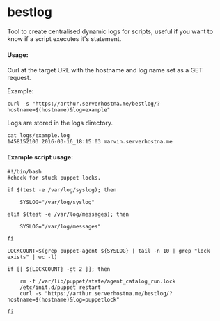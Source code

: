 bestlog
======================

Tool to create centralised dynamic logs for scripts, useful if you want to know if a script executes it's statement.

#### Usage:

Curl at the target URL with the hostname and log name set as a GET request.

Example:

    curl -s "https://arthur.serverhostna.me/bestlog/?hostname=$(hostname)&log=example"

Logs are stored in the logs directory.

    cat logs/example.log
    1458152103 2016-03-16_18:15:03 marvin.serverhostna.me

#### Example script usage:

    #!/bin/bash
    #check for stuck puppet locks.
    
    if $(test -e /var/log/syslog); then
    
        SYSLOG="/var/log/syslog"
    
    elif $(test -e /var/log/messages); then
    
        SYSLOG="/var/log/messages"
    
    fi
    
    LOCKCOUNT=$(grep puppet-agent ${SYSLOG} | tail -n 10 | grep "lock exists" | wc -l)
    
    if [[ ${LOCKCOUNT} -gt 2 ]]; then
    
        rm -f /var/lib/puppet/state/agent_catalog_run.lock
        /etc/init.d/puppet restart
        curl -s "https://arthur.serverhostna.me/bestlog/?hostname=$(hostname)&log=puppetlock"
    
    fi
